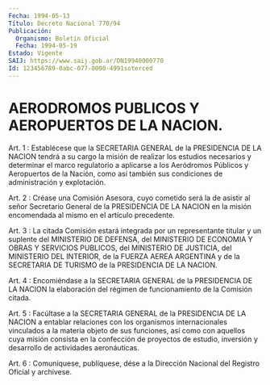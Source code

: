 ```yaml
---
Fecha: 1994-05-13
Título: Decreto Nacional 770/94
Publicación:
  Organismo: Boletín Oficial
  Fecha: 1994-05-19
Estado: Vigente
SAIJ: https://www.saij.gob.ar/DN19940000770
Id: 123456789-0abc-077-0000-4991soterced
---
```

# AERODROMOS PUBLICOS Y AEROPUERTOS DE LA NACION.

<a id="1"></a>
Art. 1 : Establécese que la SECRETARIA GENERAL de la PRESIDENCIA  DE  LA  NACION tendrá a su cargo la misión de realizar los  estudios  necesarios  y  determinar  el  marco  regulatorio  a aplicarse a los  Aeródromos  Públicos  y  Aeropuertos de la Nación, como así también sus condiciones de administración  y  explotación.

<a id="2"></a>
Art. 2 : Créase una Comisión Asesora, cuyo cometido será la de asistir  al señor Secretario General de la PRESIDENCIA DE LA NACION en la misión  encomendada  al  mismo  en  el  artículo  precedente.

<a id="3"></a>
Art. 3 : La citada Comisión estará integrada por un representante  titular y un suplente del MINISTERIO DE DEFENSA, del MINISTERIO  DE  ECONOMIA    Y   OBRAS  Y  SERVICIOS  PUBLICOS,  del MINISTERIO DE JUSTICIA, del MINISTERIO  DEL  INTERIOR, de la FUERZA AEREA ARGENTINA y de la SECRETARIA DE TURISMO  de la PRESIDENCIA DE LA NACION.

<a id="4"></a>
Art. 4 : Encomiéndase a la SECRETARIA GENERAL de la PRESIDENCIA DE LA  NACION  la  elaboración  del régimen de funcionamiento de la Comisión citada.

<a id="5"></a>
Art. 5 : Facúltase a la SECRETARIA GENERAL de la PRESIDENCIA DE LA NACION  a entablar relaciones con los organismos internacionales vinculados a  la  materia  objeto  de  sus  funciones, así como con aquellos  cuya  misión consista en la confección  de  proyectos  de estudio,  inversión   y  desarrollo  de  actividades  aeronáuticas.

<a id="6"></a>
Art. 6 : Comuníquese, publíquese, dése a la Dirección Nacional del Registro Oficial y archívese.